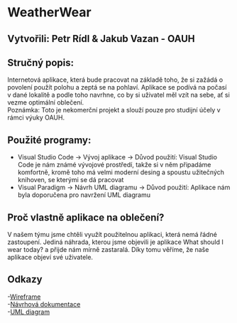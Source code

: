# WeatherWear
## Vytvořili: Petr Rídl & Jakub Vazan - OAUH
## Stručný popis:
Internetová aplikace, která bude pracovat na základě toho, že si zažádá o povolení použít polohu a zeptá se na pohlaví. Aplikace se podívá na počasí v dané lokalitě a podle toho navrhne, co by si uživatel měl vzít na sebe, ať si vezme optimální oblečení.  
Poznámka: Toto je nekomerční projekt a slouží pouze pro studijní účely v rámci výuky OAUH.

## Použité programy:
- Visual Studio Code -> Vývoj aplikace -> Důvod použití: Visual Studio Code je nám známé vývojové prostředí, takže si v něm připadáme komfortně, kromě toho má velmi moderní desing a spoustu užitečných knihoven, se kterými se dá pracovat
- Visual Paradigm -> Návrh UML diagramu -> Důvod použití: Aplikace nám byla doporučena pro navržení UML diagramu

## Proč vlastně aplikace na oblečení?
V našem týmu jsme chtěli využít použitelnou aplikaci, která nemá řádné zastoupení. Jediná náhrada, kterou jsme objevili je aplikace What should I wear today? a přijde nám mírně 
zastaralá. Díky tomu věříme, že naše aplikace objeví své uživatele.    
## Odkazy
-[Wireframe](doc/wireframeMuz)  
-[Návrhová dokumentace](doc/navrhova_dokumentace.md)  
-[UML diagram](doc/uml_weatherwear.png)

 


